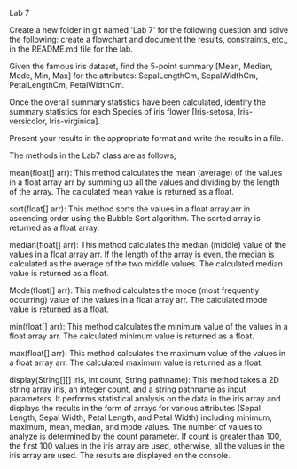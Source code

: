 Lab 7


Create a new folder in git named 'Lab 7' for the following question and solve the following: create a flowchart and document the results, constraints, etc., in the README.md file for the lab.

Given the famous iris dataset, find the 5-point summary [Mean, Median, Mode, Min, Max] for the attributes: SepalLengthCm, SepalWidthCm, PetalLengthCm, PetalWidthCm.

Once the overall summary statistics have been calculated, identify the summary statistics for each Species of iris flower [Iris-setosa, Iris-versicolor, Iris-virginica].

Present your results in the appropriate format and write the results in a file.

The methods in the Lab7 class are as follows;

mean(float[] arr): This method calculates the mean (average) of the values in a float array arr by summing up all the values and dividing by the length of the array. The calculated mean value is returned as a float.

sort(float[] arr): This method sorts the values in a float array arr in ascending order using the Bubble Sort algorithm. The sorted array is returned as a float array.

median(float[] arr): This method calculates the median (middle) value of the values in a float array arr. If the length of the array is even, the median is calculated as the average of the two middle values. The calculated median value is returned as a float.

Mode(float[] arr): This method calculates the mode (most frequently occurring) value of the values in a float array arr. The calculated mode value is returned as a float.

min(float[] arr): This method calculates the minimum value of the values in a float array arr. The calculated minimum value is returned as a float.

max(float[] arr): This method calculates the maximum value of the values in a float array arr. The calculated maximum value is returned as a float.

display(String[][] iris, int count, String pathname): This method takes a 2D string array iris, an integer count, and a string pathname as input parameters. It performs statistical analysis on the data in the iris array and displays the results in the form of arrays for various attributes (Sepal Length, Sepal Width, Petal Length, and Petal Width) including minimum, maximum, mean, median, and mode values. The number of values to analyze is determined by the count parameter. If count is greater than 100, the first 100 values in the iris array are used, otherwise, all the values in the iris array are used. The results are displayed on the console.

